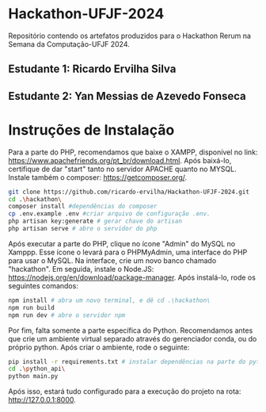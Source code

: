 # Hackathon-UFJF-2024

Repositório contendo os artefatos produzidos para o Hackathon Rerum na Semana da Computação-UFJF 2024.

## Estudante 1: Ricardo Ervilha Silva
## Estudante 2: Yan Messias de Azevedo Fonseca

# Instruções de Instalação

Para a parte do PHP, recomendamos que baixe o XAMPP, disponível no link: https://www.apachefriends.org/pt_br/download.html. Após baixá-lo, certifique de dar "start" tanto no servidor APACHE quanto no MYSQL.
Instale também o composer: https://getcomposer.org/.

```bash
git clone https://github.com/ricardo-ervilha/Hackathon-UFJF-2024.git
cd .\hackathon\
composer install #dependências do composer
cp .env.example .env #criar arquivo de configuração .env. 
php artisan key:generate # gerar chave do artisan
php artisan serve # abre o servidor do php
```

Após executar a parte do PHP, clique no ícone "Admin" do MySQL no Xamppp. Esse ícone o levará para o PHPMyAdmin, uma interface do PHP para usar o MySQL. Na interface, crie um novo banco chamado "hackathon".
Em seguida, instale o Node.JS: https://nodejs.org/en/download/package-manager. Após instalá-lo, rode os seguintes comandos:

```bash
npm install # abra um novo terminal, e dê cd .\hackathon\
npm run build 
npm run dev # abre o servidor npm
```

Por fim, falta somente a parte específica do Python. Recomendamos antes que crie um ambiente virtual separado através do gerenciador conda, ou do próprio python. Após criar o ambiente, rode o seguinte: 

```bash
pip install -r requirements.txt # instalar dependências na parte do python (faça em outro terminal separado)
cd .\python_api\
python main.py
```

Após isso, estará tudo configurado para a execução do projeto na rota: http://127.0.0.1:8000.